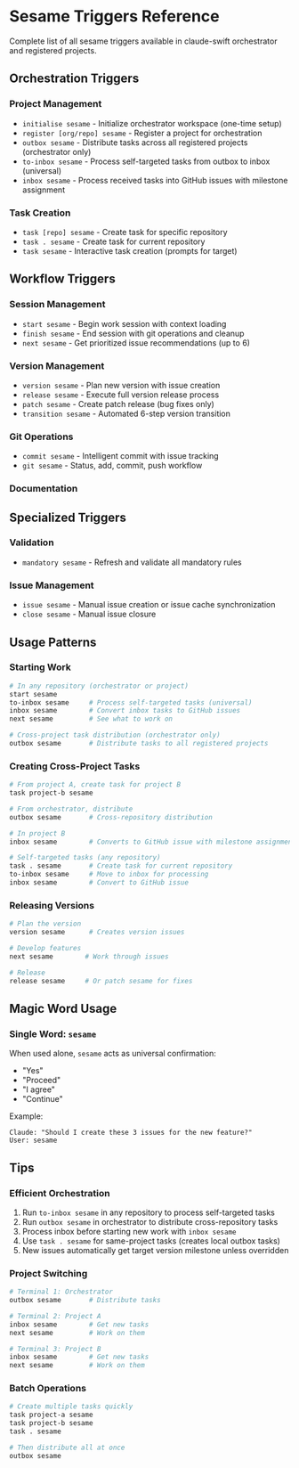 # Sesame Triggers Reference

Complete list of all sesame triggers available in claude-swift orchestrator and registered projects.

## Orchestration Triggers

### Project Management
- `initialise sesame` - Initialize orchestrator workspace (one-time setup)
- `register [org/repo] sesame` - Register a project for orchestration
- `outbox sesame` - Distribute tasks across all registered projects (orchestrator only)
- `to-inbox sesame` - Process self-targeted tasks from outbox to inbox (universal)
- `inbox sesame` - Process received tasks into GitHub issues with milestone assignment

### Task Creation
- `task [repo] sesame` - Create task for specific repository
- `task . sesame` - Create task for current repository
- `task sesame` - Interactive task creation (prompts for target)

## Workflow Triggers

### Session Management
- `start sesame` - Begin work session with context loading
- `finish sesame` - End session with git operations and cleanup
- `next sesame` - Get prioritized issue recommendations (up to 6)

### Version Management
- `version sesame` - Plan new version with issue creation
- `release sesame` - Execute full version release process
- `patch sesame` - Create patch release (bug fixes only)
- `transition sesame` - Automated 6-step version transition

### Git Operations
- `commit sesame` - Intelligent commit with issue tracking
- `git sesame` - Status, add, commit, push workflow

### Documentation

## Specialized Triggers

### Validation
- `mandatory sesame` - Refresh and validate all mandatory rules

### Issue Management
- `issue sesame` - Manual issue creation or issue cache synchronization
- `close sesame` - Manual issue closure

## Usage Patterns

### Starting Work
```bash
# In any repository (orchestrator or project)
start sesame
to-inbox sesame     # Process self-targeted tasks (universal)
inbox sesame        # Convert inbox tasks to GitHub issues
next sesame         # See what to work on

# Cross-project task distribution (orchestrator only)
outbox sesame       # Distribute tasks to all registered projects
```

### Creating Cross-Project Tasks
```bash
# From project A, create task for project B
task project-b sesame

# From orchestrator, distribute
outbox sesame       # Cross-repository distribution

# In project B
inbox sesame        # Converts to GitHub issue with milestone assignment

# Self-targeted tasks (any repository)
task . sesame       # Create task for current repository
to-inbox sesame     # Move to inbox for processing
inbox sesame        # Convert to GitHub issue
```

### Releasing Versions
```bash
# Plan the version
version sesame      # Creates version issues

# Develop features
next sesame        # Work through issues

# Release
release sesame     # Or patch sesame for fixes
```

## Magic Word Usage

### Single Word: `sesame`
When used alone, `sesame` acts as universal confirmation:
- "Yes"
- "Proceed"  
- "I agree"
- "Continue"

Example:
```
Claude: "Should I create these 3 issues for the new feature?"
User: sesame
```

## Tips

### Efficient Orchestration
1. Run `to-inbox sesame` in any repository to process self-targeted tasks
2. Run `outbox sesame` in orchestrator to distribute cross-repository tasks
3. Process inbox before starting new work with `inbox sesame`
4. Use `task . sesame` for same-project tasks (creates local outbox tasks)
5. New issues automatically get target version milestone unless overridden

### Project Switching
```bash
# Terminal 1: Orchestrator
outbox sesame       # Distribute tasks

# Terminal 2: Project A
inbox sesame        # Get new tasks
next sesame         # Work on them

# Terminal 3: Project B  
inbox sesame        # Get new tasks
next sesame         # Work on them
```

### Batch Operations
```bash
# Create multiple tasks quickly
task project-a sesame
task project-b sesame  
task . sesame

# Then distribute all at once
outbox sesame
```